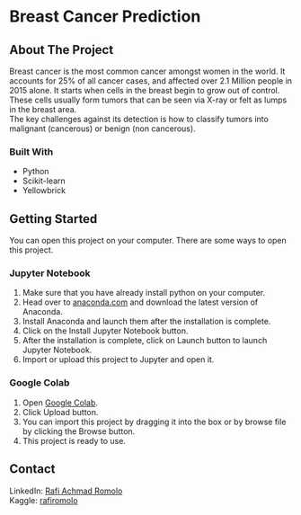 # Breast Cancer Prediction

<!-- ABOUT THE PROJECT -->

## About The Project

Breast cancer is the most common cancer amongst women in the world. It accounts for 25% of all cancer cases, and affected over 2.1 Million people in 2015 alone. It starts when cells in the breast begin to grow out of control. These cells usually form tumors that can be seen via X-ray or felt as lumps in the breast area.<br>
The key challenges against its detection is how to classify tumors into malignant (cancerous) or benign (non cancerous).

### Built With

<ul>
    <li>Python</li>
    <li>Scikit-learn</li>
    <li>Yellowbrick</li>
</ul>

<!-- GETTING STARTED -->

## Getting Started

You can open this project on your computer. There are some ways to open this project.

### Jupyter Notebook

<ol>
    <li>Make sure that you have already install python on your computer.</li>
    <li>Head over to <a href="https://www.anaconda.com/">anaconda.com</a> and download the latest version of Anaconda.</li>
    <li>Install Anaconda and launch them after the installation is complete.</li>
    <li>Click on the Install Jupyter Notebook button.</li>
    <li>After the installation is complete, click on Launch button to launch Jupyter Notebook.</li>
    <li>Import or upload this project to Jupyter and open it.</li>
</ol>

### Google Colab

<ol>
    <li>Open <a href="https://colab.research.google.com/">Google Colab</a>.</li>
    <li>Click Upload button.</li>
    <li>You can import this project by dragging it into the box or by browse file by clicking the Browse button.</li>
    <li>This project is ready to use.</li>
</ol>

<!-- CONTACT -->

## Contact

LinkedIn: <a href="https://www.linkedin.com/in/rafi-achmad-romolo/">Rafi Achmad Romolo</a>
<br>
Kaggle: <a href="https://www.kaggle.com/rafiromolo">rafiromolo</a>
